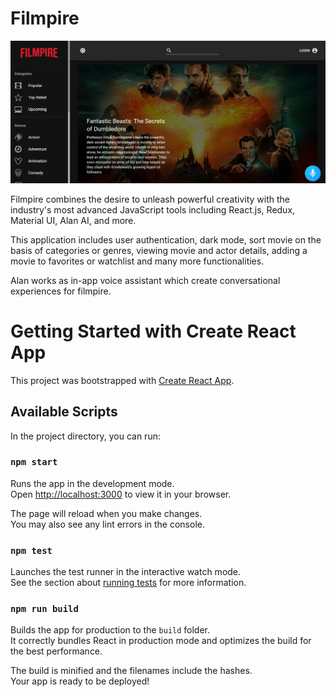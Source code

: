 # Filmpire

![App Screenshot](src/assets/images/Filmpire.jpg)

Filmpire combines the desire to unleash powerful creativity with the industry's most advanced JavaScript tools including React.js, Redux, Material UI, Alan AI, and more.

This application includes user authentication, dark mode, sort movie on the basis of categories or genres, viewing movie and actor details, adding a movie to favorites or watchlist and many more functionalities. 

Alan works as in-app voice assistant which create conversational experiences for filmpire.

# Getting Started with Create React App

This project was bootstrapped with [Create React App](https://github.com/facebook/create-react-app).

## Available Scripts

In the project directory, you can run:

### `npm start`

Runs the app in the development mode.\
Open [http://localhost:3000](http://localhost:3000) to view it in your browser.

The page will reload when you make changes.\
You may also see any lint errors in the console.

### `npm test`

Launches the test runner in the interactive watch mode.\
See the section about [running tests](https://facebook.github.io/create-react-app/docs/running-tests) for more information.

### `npm run build`

Builds the app for production to the `build` folder.\
It correctly bundles React in production mode and optimizes the build for the best performance.

The build is minified and the filenames include the hashes.\
Your app is ready to be deployed!
